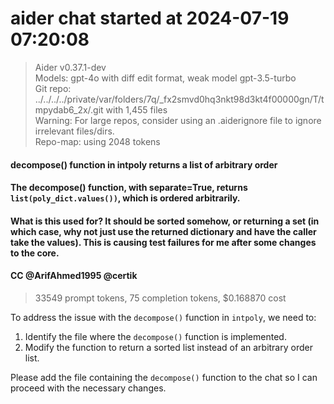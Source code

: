 
# aider chat started at 2024-07-19 07:20:08

> Aider v0.37.1-dev  
> Models: gpt-4o with diff edit format, weak model gpt-3.5-turbo  
> Git repo: ../../../../private/var/folders/7q/_fx2smvd0hq3nkt98d3kt4f00000gn/T/tmpydab6_2x/.git with 1,455 files  
> Warning: For large repos, consider using an .aiderignore file to ignore irrelevant files/dirs.  
> Repo-map: using 2048 tokens  

#### decompose() function in intpoly returns a list of arbitrary order  
#### The decompose() function, with separate=True, returns `list(poly_dict.values())`, which is ordered arbitrarily.    
####   
#### What is this used for? It should be sorted somehow, or returning a set (in which case, why not just use the returned dictionary and have the caller take the values). This is causing test failures for me after some changes to the core.   
####   
#### CC @ArifAhmed1995 @certik  
> 33549 prompt tokens, 75 completion tokens, $0.168870 cost  

To address the issue with the `decompose()` function in `intpoly`, we need to:

1. Identify the file where the `decompose()` function is implemented.
2. Modify the function to return a sorted list instead of an arbitrary order list.

Please add the file containing the `decompose()` function to the chat so I can proceed with the necessary changes.

